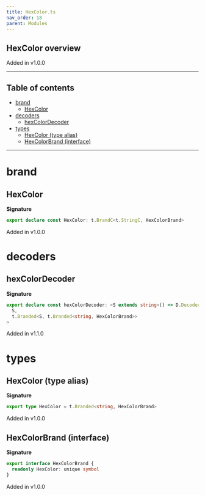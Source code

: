```yaml
---
title: HexColor.ts
nav_order: 18
parent: Modules
---
```


## HexColor overview

Added in v1.0.0

---

<h2 class="text-delta">Table of contents</h2>

- [brand](#brand)
  - [HexColor](#hexcolor)
- [decoders](#decoders)
  - [hexColorDecoder](#hexcolordecoder)
- [types](#types)
  - [HexColor (type alias)](#hexcolor-type-alias)
  - [HexColorBrand (interface)](#hexcolorbrand-interface)

---

# brand

## HexColor

**Signature**

```ts
export declare const HexColor: t.BrandC<t.StringC, HexColorBrand>
```

Added in v1.0.0

# decoders

## hexColorDecoder

**Signature**

```ts
export declare const hexColorDecoder: <S extends string>() => D.Decoder<
  S,
  t.Branded<S, t.Branded<string, HexColorBrand>>
>
```

Added in v1.1.0

# types

## HexColor (type alias)

**Signature**

```ts
export type HexColor = t.Branded<string, HexColorBrand>
```

Added in v1.0.0

## HexColorBrand (interface)

**Signature**

```ts
export interface HexColorBrand {
  readonly HexColor: unique symbol
}
```

Added in v1.0.0
